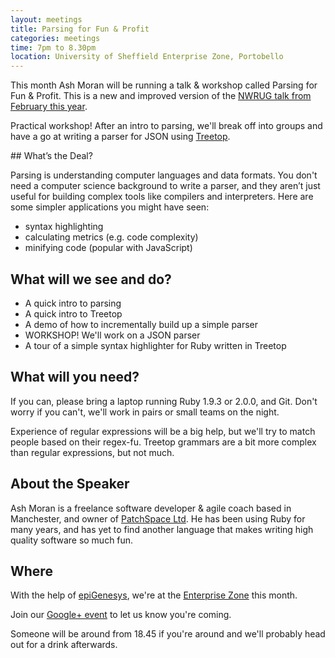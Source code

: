 ```yaml
---
layout: meetings
title: Parsing for Fun & Profit
categories: meetings
time: 7pm to 8.30pm
location: University of Sheffield Enterprise Zone, Portobello
---
```


This month Ash Moran will be running a talk & workshop called Parsing
for Fun & Profit. This is a new and improved version of the [NWRUG talk from February this year](http://nwrug.org/events/february-2013-parsing-for-fun-profit/).

Practical workshop! After an intro to parsing, we'll break off into
groups and have a go at writing a parser for JSON using
[Treetop](http://treetop.rubyforge.org/).

## What’s the Deal?

Parsing is understanding computer languages and data formats. You don't
need a computer science background to write a parser, and they aren’t
just useful for building complex tools like compilers and interpreters.
Here are some simpler applications you might have seen:

* syntax highlighting
* calculating metrics (e.g. code complexity)
* minifying code (popular with JavaScript) 

## What will we see and do?

* A quick intro to parsing
* A quick intro to Treetop
* A demo of how to incrementally build up a simple parser
* WORKSHOP! We'll work on a JSON parser
* A tour of a simple syntax highlighter for Ruby written in Treetop

## What will you need?

If you can, please bring a laptop running Ruby 1.9.3 or 2.0.0, and Git.
Don't worry if you can't, we'll work in pairs or small teams on the
night.

Experience of regular expressions will be a big help, but we'll try to
match people based on their regex-fu. Treetop grammars are a bit more
complex than regular expressions, but not much.

## About the Speaker

Ash Moran is a freelance software developer & agile coach based in
Manchester, and owner of [PatchSpace Ltd](http://patchspace.co.uk/). He has been using Ruby for many
years, and has yet to find another language that makes writing high
quality software so much fun.


## Where

With the help of [epiGenesys](http://www.epigenesys.co.uk), we're at the
[Enterprise Zone](http://enterprise.shef.ac.uk/contact-us) this month.

Join our [Google+ event](https://plus.google.com/u/0/events/cii7479u0oauhvu1verm622h2tc) to let us know you're coming.

Someone will be around from 18.45 if you're around and we'll probably head out for a drink afterwards.

